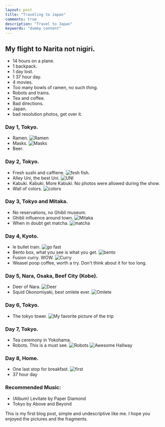 ```yaml
---
layout: post
title: "Traveling to Japan"
comments: true
description: "Travel to Japan"
keywords: "dummy content"
---
```


## My flight to Narita not nigiri.
* 14 hours on a plane.
* 1 backpack.
* 1 day lost.
* 1 37 hour day.
* 4 movies.
* Too many bowls of ramen, no such thing.
* Robots and trains.
* Tea and coffee.
* Bad directions.
* Japan.
* bad resolution photos, get over it.

### Day 1, Tokyo.
* Ramen.
 ![Ramen](https://nickcanny.github.io/assets/bowl_comp.jpg)
* Masks.
![Masks](https://nickcanny.github.io/assets/Ramen_comp.jpg)
* Beer.

### Day 2, Tokyo.
* Fresh sushi and caffiene.
 ![fesh fish.](https://nickcanny.github.io/assets/imperfection_comp.jpg)
* Alley Uni, the best Uni.
 ![UNI](https://nickcanny.github.io/assets/secondbreakfast_comp.jpg)
* Kabuki. Kabuki. More Kabuki. No photos were allowed during the show.
* Wall of colors.
 ![colors](https://nickcanny.github.io/assets/colorwall_comp.jpg)

### Day 3, Tokyo and Mitaka.
* No reservations, no Ghibli museum.
* Ghibli influence around town.
 ![Mitaka](http://nickcanny.github.io/assets/Mitaka_comp.jpg)
* When in doubt get matcha.
 ![matcha](http://nickcanny.github.io/assets/Matcha_comp.jpg)
 
### Day 4, Kyoto.
 * le bullet train.
  ![go fast](http://nickcanny.github.io/assets/minderaser_comp.jpg)
 * Bento box, what you see is what you get.
  ![bento](http://nickcanny.github.io/assets/what_comp.jpg)
 * Fusion curry. WOW.
  ![Curry](http://nickcanny.github.io/assets/japanesecurry_comp.jpg)
 * Weasel poop coffee, worth a try. Don't think about it for too long.
 
### Day 5, Nara, Osaka, Beef City (Kobe).
 * Deer of Nara.
 ![Deer](http://nickcanny.github.io/assets/ohdeer_comp.jpg)
 * Squid Okonomiyaki, best omlete ever.
 ![Omlete](http://nickcanny.github.io/assets/okonomiyaki_comp.jpg)
 
 
### Day 6, Tokyo.
 * The tokyo tower.
 ![My favorite picture of the trip](http://nickcanny.github.io/assets/mist_comp.jpg)
 
### Day 7, Tokyo.
* Tea ceremony in Yokohama.
* Robots. This is a must see.
 ![Robots](http://nickcanny.github.io/assets/Robots_comp.jpg)
 ![Awesome Hallway](http://nickcanny.github.in/assets/wall_comp.jpg)

### Day 8, Home.
* One last stop for breakfast.
 ![first](http://nickcanny.github.io/assets/properbreakfast_comp.jpg )
* 37 hour day
 
### Recommended Music:
 * (Album) Levitate by Paper Diamond
 * Tokyo by Above and Beyond

This is my first blog post, simple and undescriptive like me. I hope you enjoyed the pictures and the fragments.
